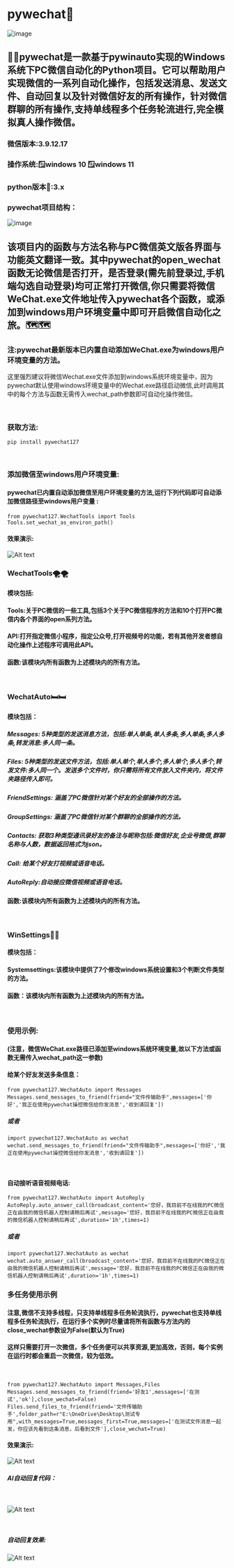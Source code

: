 # pywechat🥇
![image](https://github.com/Hello-Mr-Crab/pywechat/blob/main/pics/introduction.jpg)
## 🍬🍬pywechat是一款基于pywinauto实现的Windows系统下PC微信自动化的Python项目。它可以帮助用户实现微信的一系列自动化操作，包括发送消息、发送文件、自动回复以及针对微信好友的所有操作，针对微信群聊的所有操作,支持单线程多个任务轮流进行,完全模拟真人操作微信。

### 微信版本:3.9.12.17
### 操作系统:🪟windows 10 🪟windows 11
### python版本🐍:3.x
### pywechat项目结构：
![image](https://github.com/Hello-Mr-Crab/pywechat/blob/main/pics/pywechat_structure.jpg)
<br>

##   该项目内的函数与方法名称与PC微信英文版各界面与功能英文翻译一致。其中pywechat的open_wechat函数无论微信是否打开，是否登录(需先前登录过,手机端勾选自动登录)均可正常打开微信,你只需要将微信WeChat.exe文件地址传入pywechat各个函数，或添加到windows用户环境变量中即可开启微信自动化之旅。🗺️🗺️
### 注:pywechat最新版本已内置自动添加WeChat.exe为windows用户环境变量的方法。
这里强烈建议将微信Wechat.exe文件添加到windows系统环境变量中，因为pywechat默认使用windows环境变量中的Wechat.exe路径启动微信,此时调用其中的每个方法与函数无需传入wechat_path参数即可自动化操作微信。

<br>

### 获取方法:
```
pip install pywechat127
```
<br>

### 添加微信至windows用户环境变量:
#### pywechat已内置自动添加微信至用户环境变量的方法,运行下列代码即可自动添加微信路径至windows用户变量 :
```
from pywechat127.WechatTools import Tools
Tools.set_wechat_as_environ_path()
```
#### 效果演示:
![Alt text](https://github.com/Hello-Mr-Crab/pywechat/blob/main/pics/演示效果.gif)
<br>

### WechatTools🌪️🌪️
#### 模块包括:
#### Tools:关于PC微信的一些工具,包括3个关于PC微信程序的方法和10个打开PC微信内各个界面的open系列方法。
#### API:打开指定微信小程序，指定公众号,打开视频号的功能，若有其他开发者想自动化操作上述程序可调用此API。
#### 函数:该模块内所有函数为上述模块内的所有方法。
<br>

### WechatAuto🛏️🛏️
#### 模块包括：
##### Messages: 5种类型的发送消息方法，包括:单人单条,单人多条,多人单条,多人多条,转发消息:多人同一条。 
##### Files: 5种类型的发送文件方法，包括:单人单个,单人多个,多人单个,多人多个,转发文件:多人同一个。发送多个文件时，你只需将所有文件放入文件夹内，将文件夹路径传入即可。
##### FriendSettings: 涵盖了PC微信针对某个好友的全部操作的方法。
##### GroupSettings: 涵盖了PC微信针对某个群聊的全部操作的方法。
##### Contacts: 获取3种类型通讯录好友的备注与昵称包括:微信好友,企业号微信,群聊名称与人数，数据返回格式为json。
##### Call: 给某个好友打视频或语音电话。
##### AutoReply:自动接应微信视频或语音电话。
#### 函数:该模块内所有函数为上述模块内的所有方法。  
<br>

### WinSettings🔹🔹
#### 模块包括：
#### Systemsettings:该模块中提供了7个修改windows系统设置和3个判断文件类型的方法。
#### 函数：该模块内所有函数为上述模块内的所有方法。
<br>

### 使用示例:
#### (注意，微信WeChat.exe路径已添加至windows系统环境变量,故以下方法或函数无需传入wechat_path这一参数)
#### 给某个好友发送多条信息：
```
from pywechat127.WechatAuto import Messages
Messages.send_messages_to_friend(friend="文件传输助手",messages=['你好','我正在使用pywechat操控微信给你发消息','收到请回复'])
```
##### 或者
```
import pywechat127.WechatAuto as wechat
wechat.send_messages_to_friend(friend="文件传输助手",messages=['你好','我正在使用pywechat操控微信给你发消息','收到请回复'])
```
<br>

#### 自动接听语音视频电话:
```
from pywechat127.WechatAuto import AutoReply
AutoReply.auto_answer_call(broadcast_content='您好，我目前不在线我的PC微信正在由我的微信机器人控制请稍后再试',message='您好，我目前不在线我的PC微信正在由我的微信机器人控制请稍后再试',duration='1h',times=1)
```
##### 或者
```
import pywechat127.WechatAuto as wechat
wechat.auto_answer_call(broadcast_content='您好，我目前不在线我的PC微信正在由我的微信机器人控制请稍后再试',message='您好，我目前不在线我的PC微信正在由我的微信机器人控制请稍后再试',duration='1h',times=1)
```
### 多任务使用示例
#### 注意,微信不支持多线程，只支持单线程多任务轮流执行，pywechat也支持单线程多任务轮流执行，在运行多个实例时尽量请将所有函数与方法内的close_wechat参数设为False(默认为True)
#### 这样只需要打开一次微信，多个任务便可以共享资源,更加高效，否则，每个实例在运行时都会重启一次微信，较为低效。
<br>

```
from pywechat127.WechatAuto import Messages,Files
Messages.send_messages_to_friend(friend='好友1',messages=['在测试','ok'],close_wechat=False)
Files.send_files_to_friend(friend='文件传输助手',folder_path=r"E:\OneDrive\Desktop\测试专用",with_messages=True,messages_first=True,messages=['在测试文件消息一起发，你应该先看到这条消息，后看到文件'],close_wechat=True)
```
#### 效果演示:
![Alt text](https://github.com/Hello-Mr-Crab/pywechat/blob/main/pics/效果演示.gif)

##### AI自动回复代码：
<br>

![Alt text](https://github.com/Hello-Mr-Crab/pywechat/blob/main/pics/AI自动回复代码.png)

<br>

##### 自动回复效果:

![Alt text](https://github.com/Hello-Mr-Crab/pywechat/blob/main/pics/Ai接入实例.png)
